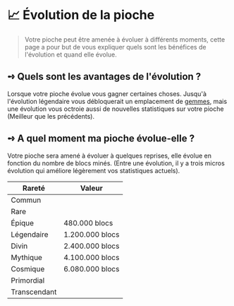 # 📈 Évolution de la pioche
> Votre pioche peut être amenée à évoluer à différents moments, cette page a pour but de vous expliquer quels sont les bénéfices de l'évolution et quand elle évolue.

## **➺** Quels sont les avantages de l'évolution ?
Lorsque votre pioche évolue vous gagner certaines choses. Jusqu'à l'évolution légendaire vous débloquerait un emplacement de [gemmes](./gemmes.md), mais une évolution vous octroie aussi de nouvelles statistiques sur votre pioche (Meilleur que les précédents).

## **➺** A quel moment ma pioche évolue-elle ?
Votre pioche sera amené à évoluer à quelques reprises, elle évolue en fonction du nombre de blocs minés. (Entre une évolution, il y a trois micros évolution qui améliore légèrement vos statistiques actuels).

| Rareté       | Valeur        |
|--------------|---------------|
| Commun       |               |
| Rare         |               |
| Épique       | 480.000 blocs |
| Légendaire   | 1.200.000 blocs|
| Divin        | 2.400.000 blocs|
| Mythique     | 4.100.000 blocs|
| Cosmique     | 6.080.000 blocs|
| Primordial   |               |
| Transcendant |               |